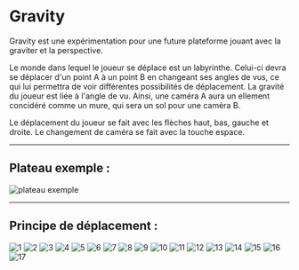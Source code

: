 # Gravity
Gravity est une expérimentation pour une future plateforme jouant avec la graviter et la perspective.

Le monde dans lequel le joueur se déplace est un labyrinthe. Celui-ci devra se déplacer d'un point A à un point B en changeant ses angles de vus, ce qui lui permettra de voir différentes possibilités de déplacement. La gravité du joueur est liée à l'angle de vu. Ainsi, une caméra A aura un ellement concidéré comme un mure, qui sera un sol pour une caméra B.

Le déplacement du joueur se fait avec les flèches haut, bas, gauche et droite. Le changement de caméra se fait avec la touche espace.

-----

## Plateau exemple :
![plateau exemple](./_src/imgs/plateau_exemple_72.png)

-----

## Principe de déplacement :
![1](./_src/imgs/1_72.png)
![2](./_src/imgs/2_72.png)
![3](./_src/imgs/3_72.png)
![4](./_src/imgs/4_72.png)
![5](./_src/imgs/5_72.png)
![6](./_src/imgs/6_72.png)
![7](./_src/imgs/7_72.png)
![8](./_src/imgs/8_72.png)
![9](./_src/imgs/9_72.png)
![10](./_src/imgs/10_72.png)
![11](./_src/imgs/11_72.png)
![12](./_src/imgs/12_72.png)
![13](./_src/imgs/13_72.png)
![14](./_src/imgs/14_72.png)
![15](./_src/imgs/15_72.png)
![16](./_src/imgs/16_72.png)
![17](./_src/imgs/17_72.png)
